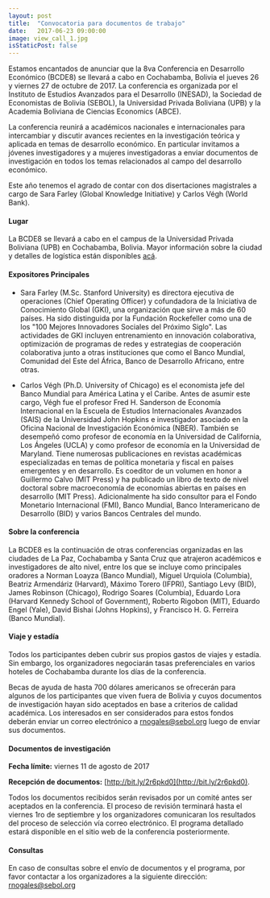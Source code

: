 ```yaml
---
layout: post
title:  "Convocatoria para documentos de trabajo"
date:   2017-06-23 09:00:00
image: view_call_1.jpg
isStaticPost: false
---
```

Estamos encantados de anunciar que la 8va Conferencia en Desarrollo Económico (BCDE8) se llevará a cabo en Cochabamba, Bolivia el jueves 26 y viernes 27 de octubre de 2017. La conferencia es organizada por el Instituto de Estudios Avanzados para el Desarrollo (INESAD), la Sociedad de Economistas de Bolivia (SEBOL), la Universidad Privada Boliviana (UPB) y la Academia Boliviana de Ciencias Economics (ABCE).  

La conferencia reunirá a académicos nacionales e internacionales para intercambiar y discutir avances recientes en la investigación teórica y aplicada en temas de desarrollo económico. En particular invitamos a jóvenes investigadores y a mujeres investigadoras  a enviar documentos de investigación en todos los temas relacionados al campo del desarrollo económico.

Este año tenemos el agrado de contar con dos disertaciones magistrales a cargo de Sara Farley (Global Knowledge Initiative) y Carlos Végh (World Bank).

#### Lugar
La BCDE8 se llevará a cabo en el campus de la Universidad Privada Boliviana (UPB) en Cochabamba, Bolivia. Mayor información sobre la ciudad y detalles de logística están disponibles [acá](/logistics).  

#### Expositores Principales

* Sara Farley (M.Sc. Stanford University) es directora ejecutiva de operaciones (Chief Operating Officer) y cofundadora de la Iniciativa de Conocimiento Global (GKI), una organización que sirve a más de 60 países. Ha sido distinguida por la Fundación Rockefeller como una de los "100 Mejores Innovadores Sociales del Próximo Siglo". Las actividades de GKI incluyen entrenamiento en innovación colaborativa, optimización de programas de redes y estrategias de cooperación colaborativa junto a otras instituciones que como el Banco Mundial, Comunidad del Este del África, Banco de Desarrollo Africano, entre otras.

* Carlos Végh (Ph.D. University of Chicago) es el economista jefe del Banco Mundial para América Latina y el Caribe. Antes de asumir este cargo, Végh fue el profesor Fred H. Sanderson de Economía Internacional en la Escuela de Estudios Internacionales Avanzados (SAIS) de la Universidad John Hopkins e investigador asociado en la Oficina Nacional de Investigación Económica (NBER). También se desempeñó como profesor de economía en la Universidad de California, Los Ángeles (UCLA) y como profesor de economía en la Universidad de Maryland. Tiene numerosas publicaciones en revistas académicas especializadas en temas de política monetaria y fiscal en países emergentes y en desarrollo. Es coeditor de un volumen en honor a Guillermo Calvo (MIT Press) y ha publicado un libro de texto de nivel doctoral sobre macroeconomía de economías abiertas en países en desarrollo (MIT Press). Adicionalmente ha sido consultor para el Fondo Monetario Internacional (FMI), Banco Mundial, Banco Interamericano de Desarrollo (BID) y varios Bancos Centrales del mundo.

#### Sobre la conferencia

La BCDE8 es la continuación de otras conferencias organizadas en las ciudades de La Paz, Cochabamba y Santa Cruz que atrajeron académicos e investigadores de alto nivel, entre los que se incluye como principales oradores a Norman Loayza (Banco Mundial), Miguel Urquiola (Columbia), Beatriz Armendáriz (Harvard), Máximo Torero (IFPRI), Santiago Levy (BID), James Robinson (Chicago), Rodrigo Soares (Columbia), Eduardo Lora (Harvard Kennedy School of Government), Roberto Rigobon (MIT), Eduardo Engel (Yale), David Bishai (Johns Hopkins), y Francisco H. G. Ferreira (Banco Mundial).

#### Viaje y estadía

Todos los participantes deben cubrir sus propios gastos de viajes y estadía. Sin embargo, los organizadores negociarán tasas preferenciales en varios hoteles de Cochabamba durante los días de la conferencia.

Becas de ayuda de hasta 700 dólares americanos se ofrecerán para algunos de los participantes que viven fuera de Bolivia y cuyos documentos de investigación hayan sido aceptados en base a criterios de calidad académica. Los interesados en ser considerados para estos fondos deberán enviar un correo electrónico a [rnogales@sebol.org](mailto:rnogales@sebol.org) luego de enviar sus documentos.

#### Documentos de investigación
__Fecha límite:__ viernes 11 de agosto de 2017

__Recepción de documentos:__ [http://bit.ly/2r6pkd0](http://bit.ly/2r6pkd0). <br/>

Todos los documentos recibidos serán revisados por un comité antes ser aceptados en la conferencia. El proceso de revisión terminará hasta el viernes 1ro de septiembre y los organizadores comunicaran los resultados del proceso de selección vía correo electrónico. El programa detallado estará disponible en el sitio web de la conferencia posteriormente.
<br/>
#### Consultas
En caso de consultas sobre el envío de documentos y el programa, por favor contactar a los organizadores a la siguiente dirección: [rnogales@sebol.org](mailto:rnogales@sebol.org)
